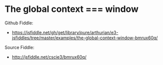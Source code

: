 # The global context === window 

Github Fiddle:
- https://jsfiddle.net/gh/get/library/pure/arthurian/e3-jsfiddles/tree/master/examples/the-global-context-window-bmrux60q/

Source Fiddle:
- http://jsfiddle.net/cscie3/bmrux60q/

